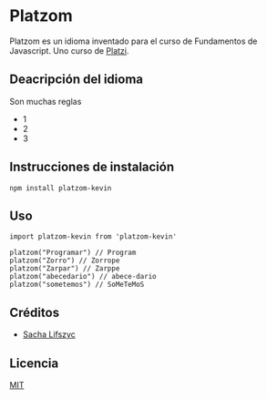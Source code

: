# Platzom

Platzom es un idioma inventado para el curso de Fundamentos de Javascript. Uno curso de [Platzi](https://www.platzi.com).

## Deacripción del idioma

Son muchas reglas

- 1
- 2
- 3

## Instrucciones de instalación
```
npm install platzom-kevin
```

## Uso

```
import platzom-kevin from 'platzom-kevin'

platzom("Programar") // Program
platzom("Zorro") // Zorrope
platzom("Zarpar") // Zarppe
platzom("abecedario") // abece-dario
platzom("sometemos") // SoMeTeMoS
```

## Créditos
- [Sacha Lifszyc](https://twitter.com/@slifszyc)

## Licencia

[MIT](https://opensource.org/licenses/MIT)
